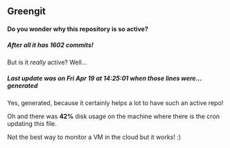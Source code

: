 ## Greengit

#### Do you wonder why this repository is so active?

##### After all it has 1602 commits!

But is it *really* active? Well...

##### Last update was on Fri Apr 19 at 14:25:01 when those lines were... generated

Yes, generated, because it certainly helps a lot to have such an active repo!

Oh and there was **42%** disk usage on the machine
where there is the cron updating this file.

Not the best way to monitor a VM in the cloud but it works! :)
